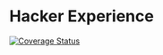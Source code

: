 # Hacker Experience

[![Coverage Status](https://coveralls.io/repos/github/HackerExperience/HackerExperience/badge.svg?branch=main)](https://coveralls.io/github/HackerExperience/HackerExperience?branch=main)
